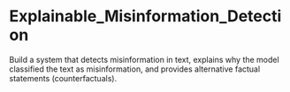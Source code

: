 # Explainable_Misinformation_Detection
Build a system that detects misinformation in text, explains why the model classified the text as misinformation, and provides alternative factual statements (counterfactuals).
